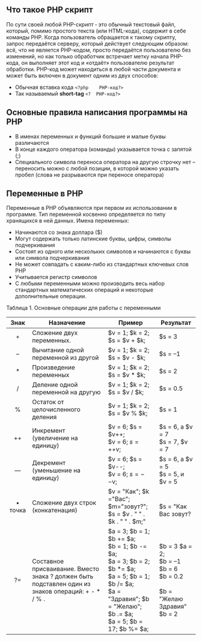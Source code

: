 ## Что такое PHP скрипт

По сути своей любой PHP-скрипт ‑ это обычный текстовый файл, который, помимо простого текста (или HTML-кода), содержит в себе команды PHP. 
Когда пользователь обращается к такому скрипту, запрос передаётся серверу, который действует следующим образом: всё, что не является PHP-кодом, просто передаётся пользователю без изменений, но как только обработчик встречает метку начала PHP-кода, он выполняет этот код и «отдаёт» пользователю результат обработки. 
PHP-код может находиться в любой части документа и может быть включен в документ одним из двух способов:  

- Обычная вставка кода ```<?php    PHP-код?>```  
- Так называемый **short-tag** ```<?  PHP-код?>```

## Основные правила написания программы на РНР

- В именах переменных и функций большие и малые буквы различаются
- В конце каждого оператора (команды) указывается точка с запятой (;)
- Специального символа переноса оператора на другую строчку нет – переносить можно с любой позиции, в которой можно указать пробел (слова не разрываются при переносе оператора)

## Переменные в PHP

Переменные в РНР объявляются при первом их использовании в программе. Тип переменной косвенно определяется по типу хранящихся в ней данных. 
Имена переменных:
- Начинаются со знака доллара ($)
- Могут содержать только латинские буквы, цифры, символы подчеркивания
- Состоят из одного или нескольких символов и начинаются с буквы или символа подчеркивания
- Не может совпадать с каким-либо из стандартных ключевых слов РНР
- Учитывается регистр символов
- С любыми переменными можно производить весь набор стандартных математических операций и некоторые дополнительные операции.

Таблица 1. Основные операции для работы с переменными

|Знак | Назначение | Пример | Результат |
|:-:|---|---|---|
| + | Сложение двух переменных. | $v = 1; $k = 2; $s = $v + $k; | $s = 3
| – | Вычитание одной переменной из другой | $v = 1; $k = 2; $s = $v - $k; | $s = –1
| * | Произведение переменных | $v = 1; $k = 2; $s = $v * $k; | $s = 2
| / | Деление одной переменной на другую | $v = 1; $k = 2; $s = $v / $k; | $s = 0.5
| % | Остаток от целочисленного деления | $v = 1; $k = 2; $s = $v % $k; | $s = 1
| ++ | Инкремент (увеличение на единицу) | $v = 6; $s = $v++; <br/> $v = 6; $s = ++$v; <br/> | $s = 6, а $v = 7<br/> $s = 7, $v = 7<br/> 
| –– | Декремент (уменьшение на единицу) | $v = 6; $s = $v--; <br/> $v = 6; $s = --$v; <br/> | $s = 6, а $v = 5<br/> $s = 5, и $v = 5<br/> 
| • точка | Сложение двух строк (конкатенация) | $v = "Как"; $k ="Вас"; $m="зовут?"; <br/> $s = $v . " " . $k . " " . $m;" | <br/> $s = "Как Вас зовут?
| ?= | Составное присваивание. Вместо знака ? должен быть подставлен один из знаков операций: + - * / % . | $a = 3; $b = 1; $b += $a; <br/> $b = 1; $b -= $a; <br/> $a = 3; $b = 2; $b *= $a; <br/> $a = 5; $b = 1; $b /= $a; <br/> $a = "Здравия"; $b = "Желаю"; <br/> $b .= $a; <br/> $a = 5; $b = 17; $b %= $a; <br/> | $b = 3 $a = 2;<br/> $b = –1<br/> $b = 6<br/> $b = 0.2<br/> <br/> $b = "Желаю Здравия"<br/> $b = 2<br/> 
